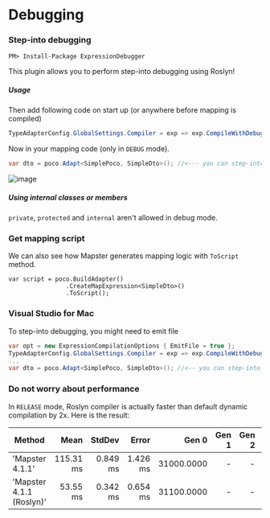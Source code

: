 # Debugging

### Step-into debugging

    PM> Install-Package ExpressionDebugger

This plugin allows you to perform step-into debugging using Roslyn!

##### Usage

Then add following code on start up (or anywhere before mapping is compiled)

```csharp
TypeAdapterConfig.GlobalSettings.Compiler = exp => exp.CompileWithDebugInfo();
```

Now in your mapping code (only in `DEBUG` mode).

```csharp
var dto = poco.Adapt<SimplePoco, SimpleDto>(); //<--- you can step-into this function!!
```

![image](https://cloud.githubusercontent.com/assets/5763993/26521773/180427b6-431b-11e7-9188-10c01fa5ba5c.png)

##### Using internal classes or members

`private`, `protected` and `internal` aren't allowed in debug mode.

### Get mapping script

We can also see how Mapster generates mapping logic with `ToScript` method.

```
var script = poco.BuildAdapter()
                .CreateMapExpression<SimpleDto>()
                .ToScript();
```

### Visual Studio for Mac
To step-into debugging, you might need to emit file
```csharp
var opt = new ExpressionCompilationOptions { EmitFile = true };
TypeAdapterConfig.GlobalSettings.Compiler = exp => exp.CompileWithDebugInfo(opt);
...
var dto = poco.Adapt<SimplePoco, SimpleDto>(); //<-- you can step-into this function!!
```

### Do not worry about performance
In `RELEASE` mode, Roslyn compiler is actually faster than default dynamic compilation by 2x. 
Here is the result:

| Method                   |      Mean |   StdDev |    Error |      Gen 0 | Gen 1 | Gen 2 | Allocated |
| ------------------------ | --------: | -------: | -------: | ---------: | ----: | ----: | --------: |
| 'Mapster 4.1.1'          | 115.31 ms | 0.849 ms | 1.426 ms | 31000.0000 |     - |     - | 124.36 MB |
| 'Mapster 4.1.1 (Roslyn)' |  53.55 ms | 0.342 ms | 0.654 ms | 31100.0000 |     - |     - | 124.36 MB |